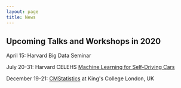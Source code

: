 ```yaml
---
layout: page
title: News
---
```



## Upcoming Talks and Workshops in 2020 ##

April 15: Harvard Big Data Seminar

July 20-31: Harvard CELEHS [Machine Learning for Self-Driving Cars](https://www.hsph.harvard.edu/biostatistics/machine-learning-for-self-driving-cars/)

December 19-21: [CMStatistics](http://cmstatistics.org/CMStatistics2020/) at King's College London, UK


